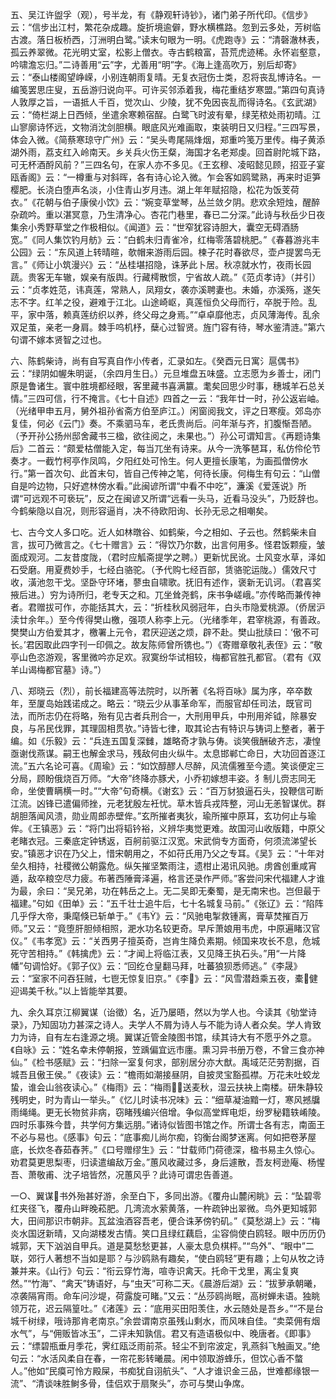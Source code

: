 <!-- { "loadSidebar": true } -->
五、吴江许盥孚（观），号半龙，有《静观轩诗钞》，诸门弟子所代印。《信步》云：“信步出江村，繁花杂成趣。旋折境逾僻，野水横樵路。忽到云多处，芳树临古渡。落日板桥西，汀洲明白鹭。”读末句眼为一明。《虎跑寺》云：“清磬澈林表，孤云养翠微。花光明丈室，松影上僧衣。寺古鹤粮富，苔荒虎迹稀。永怀岩壑意，吟啸澹忘归。”二诗善用“云”字，尤善用“明”字。《海上逢高吹万，别后却寄》云：“泰山楼阁望峥嵘，小别连朝雨复晴。无复衣冠伤士类，忍将丧乱博诗名。一编笺罢思庄叟，五岳游归说向平。可许买邻添着我，梅花重结岁寒盟。”第四句真诗人敦厚之旨，一语抵人千百，觉次山、少陵，犹不免因丧乱而得诗名。《玄武湖》云：“倚栏湖上日西倾，坐遣余寒赖宿酲。白鹭飞时波有晕，绿芜秾处雨初晴。江山寥廓诗怀远，文物消沈剑胆横。眼底风光难画取，束装明日又归程。”三四写景，体会入微。《简蔡寒琼守广州》云：“吴头粤尾隔烽烟，郑重吟笺万里传。梅子黄添湖外雨，荔支红入岭南天。乡关兵火伤王粲，海国才名老郑虔。回首尉陀城下路，可无杯酒酹风前？”三四名句，在家人亦不多见。《王玄穆、凌昭懿见顾，招亚子宴瓯香阁》云：“一樽重与对斜晖，各有诗心论入微。乍会客如鸥鹭熟，再来时讵笋樱肥。长浇白堕声名淡，小住青山岁月违。湖上年年赋招隐，松花为饭芰荷衣。”《花朝与伯子康侯小饮》云：“婉变草堂琴，丛兰敛夕阴。悲欢余短烛，醒醉杂疏吟。重以湛冥意，乃生清净心。杏花门巷里，春已二分深。”此诗与秋岳少日夜集余小秀野草堂之作极相似。《闻道》云：“世窄犹容诗胆大，囊空无碍酒肠宽。”《同人集饮钓月舫》云：“白鹤未归青雀冷，红梅零落碧桃肥。”《春暮游兆丰公园》云：“东风道上转晴暄，欹帽来游雨后园。楝子花时春欲尽，壶卢提罢鸟无言。”《师让小筑漫兴》云：“丛桂堪招隐，诛茅此卜居。秋凉就水竹，夜雨长园蔬。贵客无车辙，娱亲有版舆。行藏樗散惯，宁省故人疏。”《范贞孝诗》（并引）云：“贞孝姓范，讳真莲，常熟人，凤翔女，袭亦溪聘妻也。未婚，亦溪殇，遂矢志不字。红羊之役，避难于江北。山途崎岖，真莲恒负父母而行，卒脱于险。乱平，家中落，赖真莲纺织以养，终父母之身焉。”“卓卓靡他志，贞风薄海传。乱余双足茧，亲老一身肩。棘手呜机杼，蘖心过智贤。旌门容有待，琴水鉴清涟。”第六句谓不嫁本贤智之过也。

六、陈鹤柴诗，尚有自写真自作小传者，汇录如左。《癸酉元日寓氵扈偶书》云：“绿阴如幄朱明诞，（余四月生日。）元旦堆盘五味盛。立志愿为乡善士，闭门原是鲁诸生。寰中胜境都经眼，客里藏书喜满籝。耄矣回思少时事，穗城羊石总关情。”三四可信，行不掩言。《七十自述》四首之一云：“我年廿一时，孙公返岩岫。（光绪甲申五月，舅外祖孙省斋方伯至庐江。）闲窗阅我文，评之日寒瘦。郊岛亦复佳，何必《云门》奏。不乘驷马车，老氏贵尚后。问年渐与齐，扪腹惭吾陋。（予开孙公扬州邸舍藏书三楹，欲往阅之，未果也。”）孙公可谓知言。《再题诗集后》二首云：“颇爱枯僧能入定，每当兀坐有诗来。从今一洗筝琶耳，私仿伶伦节奏才。一截竹柯亭作凤鸣，夕阳红处可怜生。何人更擅长康笔，为画孤僧傍水行。”第一首次句、此首末句，皆自己传神之笔，何待长康。何梅生有句云：“山僧自是吟边物，只好遮林傍水看。”此闽谚所谓“中看不中吃”，濂溪《爱莲说》所谓“可远观不可亵玩”，反之在闽谚又所谓“远看一头马，近看马没头”，乃贬辞也。今鹤柴隐以自况，则形容逼肖，决不待欧阳询、长孙无忌之相嘲矣。

七、古今文人多口吃。近人如林暾谷、如鹤柴，今之相如、子云也。然鹤柴未自言，拔可乃微言之。《七十赠言》云：“得饮乃尔数，出言何用多。怪君饭颗瘦，皱面成观河。二友昔度陇，（君时应觚斋提学之聘。）更新忧民讹。士风变水草，泽如石受磨。用夏费妙手，七经白骆驼。（予代购七经百部，赁骆驼运陇。）儒效尺寸收，潢池忽干戈。坚卧守环堵，蓼虫自啸歌。抚旧有述作，褒新无讥诃。（君喜奖掖后进。）穷为诗所归，老专天之和。兀坐耸尧鹤，床书争嵯峨。”亦传略而兼传神者。君赠拔可作，亦能括其大，云：“折桂秋风弱冠年，白头市隐爱桃源。（侨居沪渎廿余年。）至今传得樊山檄，强项人称李上元。（光绪季年，君宰桃源，有善政。樊樊山方伯爱其才，檄署上元令，君厌迎送之烦，辟不赴。樊山批牍曰：‘傲不可长。’君因取此四字刊一印佩之。故友陈师曾所镌也。”）《寄赠章敬礼表侄》云：“敬亭山色恣游观，客里微吟亦足欢。寂寞纷华试相较，梅都官胜孔都官。（君有《双羊山谒梅都官墓》诗。”）

八、郑晓云（烈），前长福建高等法院时，以所著《名将百咏》属为序，卒卒数年，至厦岛始践诺成之。略云：“晓云少从事革命军，而服官却任司法，既官司法，而所志仍在将略，殆有见古者兵刑合一，大刑用甲兵，中刑用斧钺，除暴安良，与吊民伐罪，其理固相贯欤。”诗皆七律，取其论古有特识与铸词上整者，著于编。如《乐毅》云：“兵连五国复深雠，雄略奇才孰与俦。谈笑俄酬破齐志，凄惶亟谢伐燕谋。嗣王也解金求马，残敌何由火纵牛。太息邯郸亡命日，大功回首逐江流。”五六名论可喜。《周瑜》云：“如饮醇醪人尽醉，风流儒雅至今遗。笑谈便定三分局，顾盼俄烧百万师。“大帝”终降亦豚犬，小乔初嫁想丰姿。犭制儿赍志同无命，坐使曹瞒横一时。”“大帝”句奇横。《谢玄》云：“百万豺狼逼石头，投鞭信可断江流。凶锋已遣偏师挫，元老犹殷左衽忧。草木皆兵戎阵整，河山无恙智谋优。群胡胆落闻风溃，勋业周郎赤壁侔。”玄所摧者夷狄，瑜所摧中原耳，玄功何止与瑜侔。《王镇恶》云：“将门出将韬钤裕，义辨华夷觉更难。故国河山收版籍，中原父老睹衣冠。三秦底定钟锈返，百舸前驱江汉宽。宋武倘专方面奇，何须流涕望长安。”镇恶才识在乃父上，惜宋朝用之，不如苻氏用乃父之专耳。《吴》云：“十年对垒久相持，社稷微公朝露危。纵矢摧坚繁雨注，遗柑止渴讯风驰。虏酋创重咸宵遁，敌卒粮空尽力疲。布著西陲膏泽遍，格言还录作严师。”客尝问宋代福建人才谁为最，余曰：“吴兄弟，功在韩岳之上。无二吴即无秦蜀，是无南宋也。岂但最于福建。”句如《田单》云：“五千壮士追牛后，七十名城复马前。”《张辽》云：“陷阵几乎俘大帝，秉麾倏已斩单于。”《韦》云：“风驰电掣救锺离，膏草焚摧百万师。”又云：“竟堕肝胆倾相照，淝水功名较更奇。早斥萧娘用韦虎，中原遍睹汉官仪。”《韦孝宽》云：“关西男子擅英奇，岂肯生降负素期。倾国来攻长不息，危城死守苦相持。”《韩擒虎》云：“才闻上将临江表，又见降王执石头。”用“一片降幡”句调恰好。《郭子仪》云：“回纥仓皇翻马拜，吐蕃狼狈悉师逃。”《李晟》云：“室家不问吞狂贼，七鬯无惊复旧京。”《李》云：“风雪潜趋乘五夜，橐健迎谒美千秋。”以上皆能举其要。

九、余久耳京江柳翼谋（诒徵）名，近乃屡晤，然以为学人也。今读其《劬堂诗录》，乃知固功力甚深之诗人。夫学人不屑为诗人与不能为诗人者众矣。学人肯致力为诗，自有左右逢源之境。翼谋近管金陵图书馆，续其诗大有不愿乎外之意。《自咏》云：“姓名幸未停朝报，笠踽偏宜远市廛。熏习异书册万卷，不曾三食亦神仙。”《检书感赋》云：“扫除一室复何求，部别居分亦大猷。禹域茫茫劳割据，百城吾且傲王侯。”《夜读》云：“檐雨如潮接昼阴，自披灵宝豁孤襟。万花未吐蛟龙蛰，谁会山翁夜读心。”《梅雨》云：“梅雨送麦秋，湿云扶袂上南楼。研朱静较残明史，时为青山一举头。”《忆儿时读书况味》云：“细草凝油黯一灯，寒风撼牖雨绳绳。更无长物贫非病，窃睹残编兴倍增。争似高堂辉电炬，纷罗秘籍轶崤陵。四时乐事殊今昔，共学何方集远朋。”诸诗似皆图书馆之作。所谓士各有志，南面王不必与易也。《感事》句云：“底事痴儿尚尔痴，钧衡台阁梦迷离。何如把卷茅屋底，长炊冬舂茹舂荠。”《口号赠缪生》云：“廿载师门荷德深，楹书易主久惊心。劝君莫更思梨枣，归读遣编敌万金。”蕙风收藏过多，身后遽散，吾友柯逊庵、杨惺吾、萧敬甫、沈子培皆然，况蕙风乎？此诗可谓忠告善道。

一○、翼谋书外殆甚好游，余至白下，多同出游。《覆舟山麓闲眺》云：“坠碧零红夹径飞，覆舟山畔晚菘肥。几湾流水萦黄落，一杵疏钟出翠微。鸟外更知城郭大，田间那识市朝非。瓦盆浊酒容吾老，便合诛茅傍钓矶。”《莫愁湖上》云：“梅炎水国迓新晴，又向湖楼发古情。笑口且绿红藕启，尘容倘使白鸥轻。眼中历历仍城郭，天下汹汹自甲兵。道是莫愁愁更甚，人豪太息负棋枰。”“鸟外”、“眼中”二联，郊行人著想不当如是耶？与沙鸥熟有趣矣，“使白鸥轻”更有趣；上句从牧之诗兼并来。《山行》句云：“衔云穿竹海，喧寺识禽天。托命干戈里，离尘复爽然。”“竹海”、“禽天”铸语好，与“虫天”可称二天。《晨游后湖》云：“拔萝承朝曦，凉袭隔宵雨。命车问沙堤，荷露旋可睹。”又云：“丛莎鸥尚眠，高树蝉未语。独眺领万花，迟云隔篁吐。”《渚莲》云：“底用买田阳羡住，水云随处是吾乡。”“不是台城千树绿，哦诗那肯老南京。”余尝谓南京虽残山剩水，而风味自佳。“卖菜佣有烟水气”，与“佣贩皆冰玉”，二评未知孰信。君又有造语极似中、晚唐者。《即事》云：“缥碧瓶垂月季花，霁红瓯泛雨前茶。轻尘不到帘波定，乳燕斜飞触画叉。”绝句云：“水活风柔自在春，一帘花影转曦晨。闲中领取游蜂乐，但饮心香不螫人。”他如“民瘼可怜方殿屎，书痴犹自诩航头”、“人才谁识金三品，世难都缘银一流”、“清谈味胜鲥多骨，佳侣欢于扇聚头”，亦可与樊山争席。


